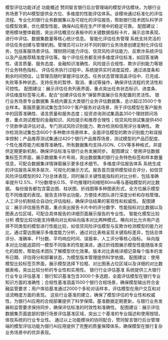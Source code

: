模型评估功能详述
功能概述
赞同智言银行后台管理端的模型评估模块，为银行业务场景下的AI模型提供全方位、多维度的性能评估体系。该模块通过标准化的评估流程、专业化的银行业务数据集以及可视化的评估报告，帮助银行技术团队科学评估模型效果，优化模型性能，确保AI应用在生产环境中的稳定可靠。
配图建议：使用模块整体截图，突出评估概览仪表板中的关键数据指标卡片，展示总体表现、进行中评估、数据集数量等核心统计信息。
智能化评估任务管理
系统支持灵活的评估任务创建与管理机制。管理员可以针对不同的银行业务场景创建定制化评估任务，包括客服场景评估、理财顾问能力评估、信贷风险评估能力、反欺诈系统评估以及产品推荐精准度评估等。每个评估任务都支持多维度评估标准，如回答准确性、语言质量、服务态度、金融知识准确性、风险提示合规性、欺诈识别能力等银行业务特色指标。
评估任务执行过程中，系统提供实时进度监控，通过进度条和剩余时间预估，让管理员随时掌握评估状态。任务状态管理涵盖评估中、已完成、失败等多种状态，支持任务的暂停、取消、重试等操作，确保评估流程的灵活性和可控性。
配图建议：展示评估任务列表界面，重点突出任务状态标识、进度条、评估维度标签等元素，配合"创建评估任务"弹窗界面展示任务配置的灵活性。
银行业务场景专业数据集
系统内置五大类银行业务评估数据集，总计超过3500个专业样本。客服质量测试集包含500个客户服务对话场景，用于评估模型在客户服务中的回答准确性、语言质量和服务态度；投资咨询测试集涵盖350个理财顾问场景，重点测试模型的金融知识、风险提示和推荐合理性；信贷风险测试集提供450个贷款申请评估对话，专门测试风险识别能力、欺诈检测和信用评分准确性。
欺诈检测测试集包含600个多种欺诈场景样本，全面评估模型的欺诈识别能力和误报率控制；产品推荐测试集通过420个银行产品推荐场景，测试模型的产品匹配度、个性化推荐能力和推荐准确性。所有数据集均支持JSON、CSV等多种格式，并提供定期更新机制，确保评估标准与银行业务发展同步。
配图建议：使用评估数据集标签页界面，展示数据集卡片布局，突出数据集的银行业务特色标签和样本数量信息，可配合数据集详情弹窗展示更多技术细节。
多维度评估报告体系
系统生成的评估报告采用多层次、可视化的展示方式。报告首页提供模型综合评分，如信贷风险评估模型的92.7分总体表现，同时展示关键性能指标的对比分析，包括准确率提升12.5%、F1分数增长0.15、平均推理时间缩短80ms等与基础模型的对比数据。
每份报告都包含雷达图、柱状图、折线图等多种图表形式，全方位展示模型在不同维度的表现。报告支持导出功能，方便技术团队进行深度分析和存档管理。人工评分机制结合自动化评估指标，确保评估结果的客观性和权威性。
配图建议：展示评估报告界面，重点突出报告卡片中的评分数字、性能指标对比数据以及图表占位区域，可配合具体报告的详细页面展示报告的专业性。
智能化模型比较分析
模型比较功能支持横向对比和纵向版本对比两种模式。横向对比允许用户选择不同类型的模型进行性能比较，如信贷风险评估模型与反欺诈检测模型的能力对比，通过雷达图展示多维度能力分析，通过对比表格呈现关键指标差异，包括总体评分、准确率、F1分数、平均响应时间、误报率、人工评分等核心指标。
纵向版本对比功能追踪同一模型不同版本的性能演进，通过折线图展示模型性能随版本变化的趋势，帮助技术团队了解模型优化效果。版本对比表格详细记录每个版本的发布日期、评估得分和部署状态，为模型版本管理提供科学依据。
配图建议：使用模型比较标签页界面，展示模型选择下拉框、对比图表占位区域以及详细的对比数据表格，突出比较分析的专业性和实用性。
银行行业评估基准
系统提供三大银行行业专业评估基准：银行知识基准包含3000个多选题，全面评估模型在银行专业知识方面的准确性；合规性基准涵盖1500个银行合规场景，确保模型输出符合金融监管要求；用户体验基准通过2000个多轮对话样本，评估模型在用户交互和对话流畅度方面的表现。
这些行业基准的建立，确保了模型评估的专业性和权威性，为银行AI应用的合规部署提供了科学保障。基准数据定期更新，与银行业务发展和监管要求保持同步，确保评估标准的时效性和准确性。
配图建议：展示评估数据集页面底部的银行场景评估基准区域，突出三个基准的专业描述和使用按钮，体现系统的行业专业性。
通过以上功能模块的协同配合，赞同智言银行后台管理端的模型评估功能为银行AI应用提供了完整的质量保障体系，确保模型在银行复杂业务场景中的优异表现。